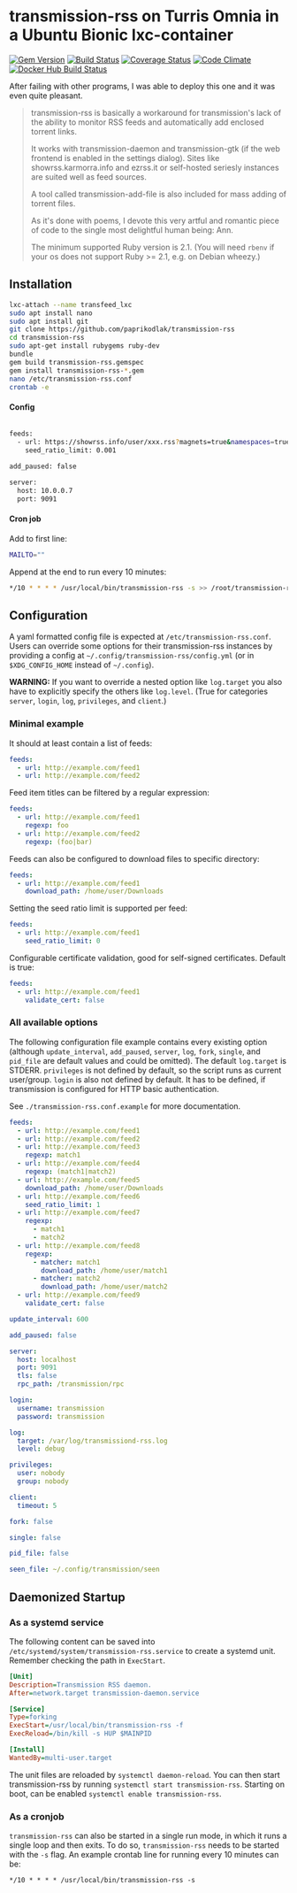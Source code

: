 transmission-rss on Turris Omnia in a Ubuntu Bionic lxc-container
================

[![Gem Version](https://img.shields.io/gem/v/transmission-rss.svg)](http://badge.fury.io/rb/transmission-rss)
[![Build Status](https://img.shields.io/travis/nning/transmission-rss/master.svg)](https://travis-ci.org/nning/transmission-rss)
[![Coverage Status](https://img.shields.io/coveralls/nning/transmission-rss/master.svg)](https://coveralls.io/r/nning/transmission-rss)
[![Code Climate](https://img.shields.io/codeclimate/maintainability/nning/transmission-rss.svg)](https://codeclimate.com/github/nning/transmission-rss)
[![Docker Hub Build Status](https://img.shields.io/docker/build/nning2/transmission-rss.svg)](https://hub.docker.com/r/nning2/transmission-rss/)

After failing with other programs, I was able to deploy this one and it was even quite pleasant.

>transmission-rss is basically a workaround for transmission's lack of the
>ability to monitor RSS feeds and automatically add enclosed torrent links.
>
>It works with transmission-daemon and transmission-gtk (if the web frontend
is enabled in the settings dialog). Sites like showrss.karmorra.info and
ezrss.it or self-hosted seriesly instances are suited well as feed sources.
>
>A tool called transmission-add-file is also included for mass adding of
torrent files.
>
>As it's done with poems, I devote this very artful and romantic piece of
code to the single most delightful human being: Ann.
>
>The minimum supported Ruby version is 2.1. (You will need `rbenv` if your
os does not support Ruby >= 2.1, e.g. on Debian wheezy.)



Installation 
------------
```sh
lxc-attach --name transfeed_lxc
sudo apt install nano
sudo apt install git
git clone https://github.com/paprikodlak/transmission-rss
cd transmission-rss
sudo apt-get install rubygems ruby-dev
bundle
gem build transmission-rss.gemspec
gem install transmission-rss-*.gem
nano /etc/transmission-rss.conf
crontab -e
```

#### Config
```sh
 
feeds:
  - url: https://showrss.info/user/xxx.rss?magnets=true&namespaces=true&name=clean&quality=fhd&re=yes
    seed_ratio_limit: 0.001

add_paused: false

server:
  host: 10.0.0.7
  port: 9091

```

#### Cron job
Add to first line:
```sh
MAILTO=""
```

Append at the end to run every 10 minutes:
```sh
*/10 * * * * /usr/local/bin/transmission-rss -s >> /root/transmission-rss/log/cronLog 2>&1
```

Configuration
-------------

A yaml formatted config file is expected at `/etc/transmission-rss.conf`. Users
can override some options for their transmission-rss instances by providing a
config at `~/.config/transmission-rss/config.yml` (or in `$XDG_CONFIG_HOME`
instead of `~/.config`).

**WARNING:** If you want to override a nested option like `log.target` you also
have to explicitly specify the others like `log.level`. (True for categories
`server`, `login`, `log`, `privileges`, and `client`.)

### Minimal example

It should at least contain a list of feeds:

```yaml
feeds:
  - url: http://example.com/feed1
  - url: http://example.com/feed2
```

Feed item titles can be filtered by a regular expression:

```yaml
feeds:
  - url: http://example.com/feed1
    regexp: foo
  - url: http://example.com/feed2
    regexp: (foo|bar)
```

Feeds can also be configured to download files to specific directory:


```yaml
feeds:
  - url: http://example.com/feed1
    download_path: /home/user/Downloads
```

Setting the seed ratio limit is supported per feed:


```yaml
feeds:
  - url: http://example.com/feed1
    seed_ratio_limit: 0
```

Configurable certificate validation, good for self-signed certificates. Default
is true:


```yaml
feeds:
  - url: http://example.com/feed1
    validate_cert: false
```

### All available options

The following configuration file example contains every existing option
(although `update_interval`, `add_paused`, `server`, `log`, `fork`, `single`, and
`pid_file` are default values and could be omitted). The default `log.target` is
STDERR. `privileges` is not defined by default, so the script runs as current
user/group. `login` is also not defined by default. It has to be defined, if
transmission is configured for HTTP basic authentication.

See `./transmission-rss.conf.example` for more documentation.


```yaml
feeds:
  - url: http://example.com/feed1
  - url: http://example.com/feed2
  - url: http://example.com/feed3
    regexp: match1
  - url: http://example.com/feed4
    regexp: (match1|match2)
  - url: http://example.com/feed5
    download_path: /home/user/Downloads
  - url: http://example.com/feed6
    seed_ratio_limit: 1
  - url: http://example.com/feed7
    regexp:
      - match1
      - match2
  - url: http://example.com/feed8
    regexp:
      - matcher: match1
        download_path: /home/user/match1
      - matcher: match2
        download_path: /home/user/match2
  - url: http://example.com/feed9
    validate_cert: false

update_interval: 600

add_paused: false

server:
  host: localhost
  port: 9091
  tls: false
  rpc_path: /transmission/rpc

login:
  username: transmission
  password: transmission

log:
  target: /var/log/transmissiond-rss.log
  level: debug

privileges:
  user: nobody
  group: nobody

client:
  timeout: 5

fork: false

single: false

pid_file: false

seen_file: ~/.config/transmission/seen
```

Daemonized Startup
------------------

### As a systemd service

The following content can be saved into
`/etc/systemd/system/transmission-rss.service` to create a systemd unit.
Remember checking the path in `ExecStart`.

```ini
[Unit]
Description=Transmission RSS daemon.
After=network.target transmission-daemon.service

[Service]
Type=forking
ExecStart=/usr/local/bin/transmission-rss -f
ExecReload=/bin/kill -s HUP $MAINPID

[Install]
WantedBy=multi-user.target
```

The unit files are reloaded by `systemctl daemon-reload`. You can then start
transmission-rss by running `systemctl start transmission-rss`. Starting on
boot, can be enabled `systemctl enable transmission-rss`.

### As a cronjob

`transmission-rss` can also be started in a single run mode, in which it runs a single loop and then exits. To do so, `transmission-rss` needs to be started with the `-s` flag. An example crontab line for running every 10 minutes can be:

`*/10 * * * * /usr/local/bin/transmission-rss -s`
